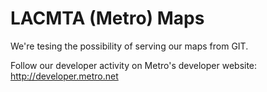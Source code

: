 LACMTA (Metro) Maps
===================

We're tesing the possibility of serving our maps from GIT.

Follow our developer activity on Metro's developer website: http://developer.metro.net


